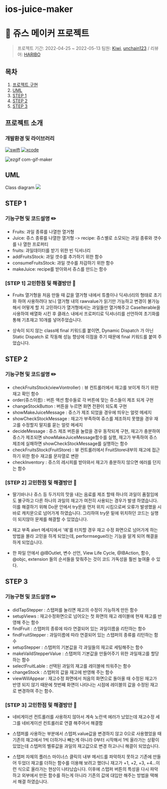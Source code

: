 # ios-juice-maker

# :tropical_drink: 쥬스 메이커 프로젝트

> 프로젝트 기간: 2022-04-25 ~ 2022-05-13
> 팀원: [Kiwi](https://github.com/kiwi1023), [unchain123](https://github.com/unchain123) / 리뷰어: [HARIBO](https://github.com/HARlBO)
## 목차
1. [프로젝트 구현](#프로젝트-구현)
2. [UML](#UML)
3. [STEP 1](#STEP-1)
4. [STEP 2](#STEP-2)
5. [STEP 3](#STEP-3)

## 프로젝트 소개

### 개발환경 및 라이브러리
[![swift](https://img.shields.io/badge/swift-5.6-orange)]()
[![xcode](https://img.shields.io/badge/Xcode-13.3-blue)]()

![ezgif com-gif-maker](https://user-images.githubusercontent.com/98506825/168276705-7654cf5a-506d-4d8d-8127-8a2819dddd8d.gif)

## UML
Class diagram
![](https://i.imgur.com/6JsQFih.png)

## STEP 1

### 기능구현 및 코드설명 ✏️
- Fruits: 과일 종류를 나열한 열거형
- Juice: 쥬스 종류를 나열한 열거형
-> recipe: 쥬스별로 소모되는 과일 종류와 갯수를 나 열한 프로퍼티
- fruits: 과일데이터를 받기 위한 빈 딕셔너리
- addFruitsStock: 과일 갯수를 추가하기 위한 함수
- consumeFruitsStock: 과일 갯수를 차감하기 위한 함수
- makeJuice: recipe를 받아와서 쥬스를 만드는 함수

### [STEP 1] 고민한점 및 해결방안 🤔
- Fruits 열거형을 처음 만들 때 값을 열거형 내에서 튜플이나 딕셔너리의 형태로 초기화 하여 사용하려다 보니 열거형 내의 rawvalue가 읽기만 가능하고 변경이 불가능 해서 어떻게 할 지 고민하다가 열거형에서는 과일들만 열거해주고 CaseIterable을 사용하여 배열화 시킨 후 클래스 내에서 프로퍼티로 딕셔너리를 선언하여 초기화를 통해 기초재고 10개를 넣어주었습니다.

- 상속이 되지 않는 class에 final 키워드를 붙이면, Dynamic Dispatch 가 아닌 Static Dispatch 로 작동해 성능 향상에 이점을 주기 때문에 final 키워드를 붙여 주었습니다.

## STEP 2

### 기능구현 및 코드설명 ✏️
- checkFruitsStock(viewVontroller) : 뷰 컨트롤러에서 재고를 보이게 하기 위한 재고 확인 함수
- order(쥬스이름) : 버튼 액션 함수들로 각 버튼에 맞는 쥬스들이 제조 되게 구현
- changeStockButton : 버튼을 누르면 화면 전환이 되도록 구현
- showMakeJuiceMessage : 쥬스가 제조 되었을 경우에 띄우는 얼럿 메세지
- showCheckStockMessage : 재고가 부족하여 쥬스를 제조하지 못했을 경우 재고를 수정할지 말지를 묻는 얼럿 메세지
- decideMessage : 쥬스 제조 버튼을 눌렀을 경우 동작되게 구현, 재고가 충분하여 쥬스가 제조되면 showMakeJuiceMessage함수를 실행, 재고가 부족하여 쥬스 제조에 실패하면 showCheckStockMessage를 실행하는 함수
- checkFruitsStock(FruitStore) : 뷰 컨트롤러에서 FruitStore내부의 재고에 접근하기 위한 함수 재고를 문자열로 변환
- checkInventory : 쥬스의 레시피를 받아와서 재고가 충분하지 않으면 에러를 던지는 함수

### [STEP 2] 고민한점 및 해결방안 🤔

- 딸기바나나 쥬스 등 두가지의 맛을 내는 음료를 제조 할때 하나의 과일이 품절임에도 불구하고 다른 하나의 과일의 재고가 여전히 사용되는 경우가 발생 하였습니다. 이를 해결하기 위해 Do문 안에서 try문을 먼저 위치 시킴으로써 오류가 발생했을 시 바로 캐치문으로 넘어가게 하였습니다. 그리하여 try문 밑에 위치하던 코드는 실행이 되지않아 문제를 해결할 수 있었습니다.

- 재고 부족 alert 메세지에서 '예'를 터치할 경우 재고 수정 화면으로 넘어가게 하는 방법을 몰라 고민을 하게 되었는데, performsegue라는 기능을 알게 되어 해결을 하게 되었습니다.

- 한 파일 안에서 @IBOutlet, 변수 선언, View Life Cycle, @IBAction, 함수, @objc, extension 들의 순서들을 맞춰주는 것이 코드 가독성을 훨씬 높여줄 수 있다.

## STEP 3

### 기능구현 및 코드설명 ✏️
- didTapStepper : 스탭퍼를 눌리면 재고의 수정이 가능하게 만든 함수
- setupViews : 재고수정화면으로 넘어오는 첫 화면의 재고 레이블에 현재 재고를 반영해 주는 함수
- findFruit : 스탭퍼의 종류에 따라 연결되어 있는 과일이름을 리턴하는 함수
- findFruitStepper : 과일이름에 따라 연결되어 있는 스탭퍼의 종류를 리턴하는 함수
- setupStepper : 스탭퍼의 기본값을 각 과일들의 재고로 세팅해주는 함수
- makeVaildStepperValue : 스탭퍼의 기본값을 만들어주기 위한 과일재고를 할당 하는 함수
- selectFruitLable : 선택된 과일의 재고를 레이블에 띄워주는 함수
- changeStock : 스탭퍼의 값을 재고에 반영해 주는 함수
- viewWillAppear : 재고수정 화면에서 처음의 화면으로 돌아올 때 수정된 재고가 반영 되지 않기 때문에 첫번째 화면이 나타나는 시점에 레이블의 값을 수정된 재고로 변경하여 주는 함수.

### [STEP 3] 고민한점 및 해결방안 🤔
- 네비게이션 컨트롤러를 사용하지 않아서 계속 노란색 에러가 났었는데 재고수정 세그를 네비게이션 컨트롤러로 연결 해주어서 해결함

- 스탭퍼를 사용하는 부분에서 스텝퍼.value값을 변경하지 않고 0으로 사용했었을 때 기존의 재고에서 1씩 더하거나 빼는게 아니라 0부터 시작해서 1씩 올라가는 상황이 있었는데 스텝퍼의 벨류값을 과일의 재고값으로 변경 하고나니 해결이 되었습니다.

- 스탭퍼 자체의 플러스 마이너스 클릭의 내부 메서드를 파악하지 못하고 기존에 만들어 두었더 재고를 더하는 함수를 이용해 보려고 했더니 재고가 +1, +2, +3, +4...이런 식으로 올라가는 현상이 나타났습니다. 이후에 스탭퍼 버튼의 특성을 다시 파악하고 외부에서 만든 함수를 하는게 아니라 기존의 값에 대입만 해주는 방법을 택해서 해결 하였습니다.
